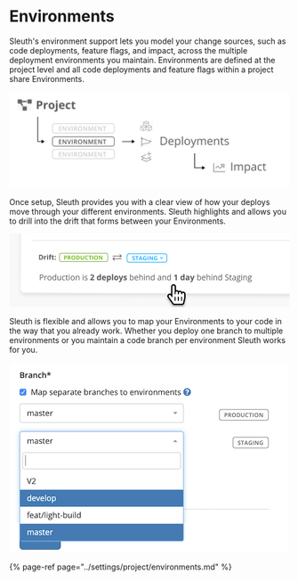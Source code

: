 # Environments

Sleuth's environment support lets you model your change sources, such as code deployments, feature flags, and impact, across the multiple deployment environments you maintain. Environments are defined at the project level and all code deployments and feature flags within a project share Environments.

![A project can contain multiple environments](../.gitbook/assets/project-env_hierarchy.png)

Once setup, Sleuth provides you with a clear view of how your deploys move through your different environments. Sleuth highlights and allows you to drill into the drift that forms between your Environments. 

![](../.gitbook/assets/601240a2c9c85723b9640809_environments-drift%20%281%29.png)

Sleuth is flexible and allows you to map your Environments to your code in the way that you already work. Whether you deploy one branch to multiple environments or you maintain a code branch per environment Sleuth works for you.

![](../.gitbook/assets/branch_mapping%20%281%29%20%281%29.png)

{% page-ref page="../settings/project/environments.md" %}

